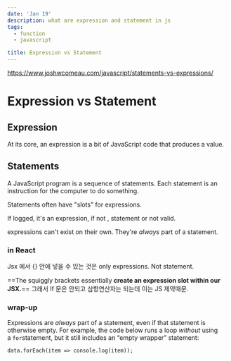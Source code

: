 ```yaml
---
date: 'Jan 19'
description: what are expression and statement in js
tags:
  - function
  - javascript

title: Expression vs Statement
---
```


https://www.joshwcomeau.com/javascript/statements-vs-expressions/

# Expression vs Statement

## Expression

At its core, an expression is a bit of JavaScript code that produces a value.

## Statements

A JavaScript program is a sequence of statements. Each statement is an instruction for the computer to do something.

Statements often have "slots" for expressions.

If logged, it's an expression, if not , statement or not valid.

expressions can't exist on their own. They're *always* part of a statement.

### in React

Jsx 에서 {} 안에 넣을 수 있는 것은 only expressions. Not statement.

==The squiggly brackets essentially **create an expression slot within our JSX.**==
그래서 If 문은 안되고 삼항연산자는 되는데 이는 JS 제약때문.

### wrap-up

Expressions are *always* part of a statement, even if that statement is otherwise empty. For example, the code below runs a loop *without* using a `for`statement, but it still includes an “empty wrapper” statement:

`data.forEach(item => console.log(item));`
